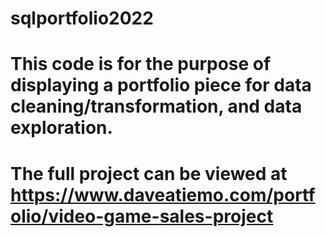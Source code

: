 # sqlportfolio2022
# This code is for the purpose of displaying a portfolio piece for data cleaning/transformation, and data exploration.
# The full project can be viewed at https://www.daveatiemo.com/portfolio/video-game-sales-project
